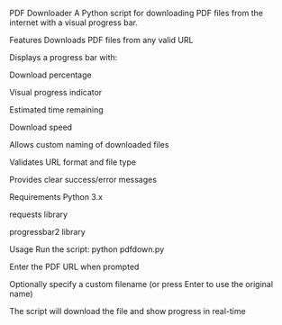 PDF Downloader
A Python script for downloading PDF files from the internet with a visual progress bar.

Features
Downloads PDF files from any valid URL

Displays a progress bar with:

Download percentage

Visual progress indicator

Estimated time remaining

Download speed

Allows custom naming of downloaded files

Validates URL format and file type

Provides clear success/error messages

Requirements
Python 3.x

requests library

progressbar2 library

Usage
Run the script: python pdfdown.py

Enter the PDF URL when prompted

Optionally specify a custom filename (or press Enter to use the original name)

The script will download the file and show progress in real-time

